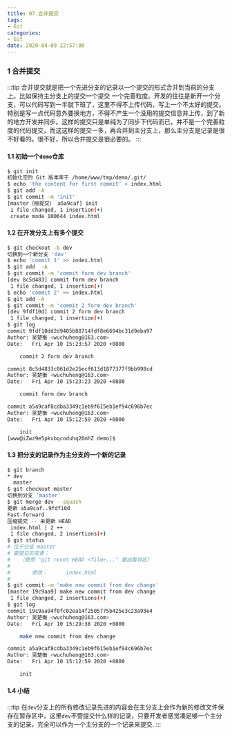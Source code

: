 ```yaml
---
title: 07.合并提交
tags:
- Git
categories:
- Git
date: 2020-04-09 22:57:00
---
```

### 1 合并提交

:::tip
合并提交就是把一个先进分支的记录以一个提交的形式合并到当前的分支上。比如保持主分支上的提交一个提交 一个完善粒度。开发的往往是新开一个分支，可以代码写到一半就下班了，这里不得不上传代码，写上一个不太好的提交。特别是写一点代码意外要换地方，不得不产生一个没用的提交信息并上传，到了新的地方开发并同步。这样的提交只是单纯为了同步下代码而已，并不是一个完善粒度的代码提交，而这这样的提交一多，再合并到主分支上，那么主分支是记录是很不好看的。很不好，所以合并提交是很必要的。
:::

#### 1.1 初始一个`demo`仓库

``` bash
$ git init
初始化空的 Git 版本库于 /home/www/tmp/demo/.git/
$ echo 'the content for first commit' > index.html
$ git add -A
$ git commit -m 'init'
[master（根提交） a5a9caf] init
 1 file changed, 1 insertion(+)
 create mode 100644 index.html

```
<!--more-->

#### 1.2 在开发分支上有多个提交
``` bash
$ git checkout -b dev
切换到一个新分支 'dev'
$ echo 'commit 1' >> index.html
$ git add  -A
$ git commit -m 'commit form dev branch'
[dev 8c5d483] commit form dev branch
 1 file changed, 1 insertion(+)
$ echo 'commit 2' >> index.html
$ git add -A
$ git commit -m 'commit 2 form dev branch'
[dev 9fdf10d] commit 2 form dev branch
 1 file changed, 1 insertion(+)
$ git log
commit 9fdf10dd2d9405b88714fdf8e6694bc31d9eba97
Author: 吴楚衡 <wuchuheng@163.com>
Date:   Fri Apr 10 15:23:57 2020 +0800

    commit 2 form dev branch

commit 8c5d4833c061d2e25ecf613d1877377f9bb998cd
Author: 吴楚衡 <wuchuheng@163.com>
Date:   Fri Apr 10 15:23:23 2020 +0800

    commit form dev branch

commit a5a9caf8cdba3349c1eb9f615eb1ef94c696b7ec
Author: 吴楚衡 <wuchuheng@163.com>
Date:   Fri Apr 10 15:12:59 2020 +0800

    init
[www@iZwz9e5pkvbqcoduhq26mhZ demo]$
```

#### 1.3 把分支的记录作为主分支的一个新的记录

``` bash
$ git branch
* dev
  master
$ git checkout master
切换到分支 'master'
$ git merge dev --squash
更新 a5a9caf..9fdf10d
Fast-forward
压缩提交 -- 未更新 HEAD
 index.html | 2 ++
 1 file changed, 2 insertions(+)
$ git status
# 位于分支 master
# 要提交的变更：
#   （使用 "git reset HEAD <file>..." 撤出暂存区）
#
#       修改：      index.html
#
$ git commit -m 'make new commit from dev change'
[master 19c9aa9] make new commit from dev change
 1 file changed, 2 insertions(+)
$ git log
commit 19c9aa94f0fc02ea14f2505775b425e3c23a93e4
Author: 吴楚衡 <wuchuheng@163.com>
Date:   Fri Apr 10 15:29:38 2020 +0800

    make new commit from dev change

commit a5a9caf8cdba3349c1eb9f615eb1ef94c696b7ec
Author: 吴楚衡 <wuchuheng@163.com>
Date:   Fri Apr 10 15:12:59 2020 +0800

    init
```

#### 1.4 小结

:::tip
在`dev`分支上的所有修改记录先进的内容会在主分支上会作为新的修改文件保存在暂存区中，这里`dev`不管提交什么样的记录，只要开发者感觉凑足够一个主分支的记录，完全可以作为一个主分支的一个记录来提交.
:::


